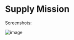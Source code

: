 # Supply Mission

Screenshots:

![image](https://user-images.githubusercontent.com/17800800/159893460-f5dc6efb-3317-459c-b494-9ff083324d9a.png)

